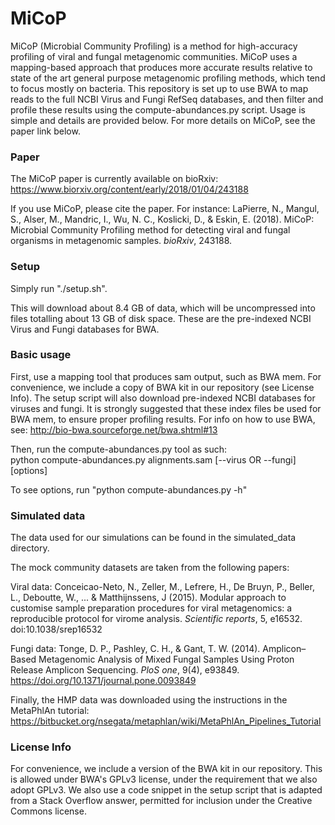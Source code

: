 # MiCoP

MiCoP (Microbial Community Profiling) is a method for high-accuracy profiling of viral and fungal metagenomic communities. MiCoP uses a mapping-based approach that produces more accurate results relative to state of the art general purpose metagenomic profiling methods, which tend to focus mostly on bacteria. This repository is set up to use BWA to map reads to the full NCBI Virus and Fungi RefSeq databases, and then filter and profile these results using the compute-abundances.py script. Usage is simple and details are provided below. For more details on MiCoP, see the paper link below.

### Paper

The MiCoP paper is currently available on bioRxiv: https://www.biorxiv.org/content/early/2018/01/04/243188

If you use MiCoP, please cite the paper. For instance:
LaPierre, N., Mangul, S., Alser, M., Mandric, I., Wu, N. C., Koslicki, D., & Eskin, E. (2018). MiCoP: Microbial Community Profiling method for detecting viral and fungal organisms in metagenomic samples. *bioRxiv*, 243188.

### Setup

Simply run "./setup.sh".

This will download about 8.4 GB of data, which will be uncompressed into files totalling about 13 GB of disk space. These are the pre-indexed NCBI Virus and Fungi databases for BWA.

### Basic usage

First, use a mapping tool that produces sam output, such as BWA mem. For convenience, we include a copy of BWA kit in our repository (see License Info). The setup script will also download pre-indexed NCBI databases for viruses and fungi. It is strongly suggested that these index files be used for BWA mem, to ensure proper profiling results. For info on how to use BWA, see: http://bio-bwa.sourceforge.net/bwa.shtml#13

Then, run the compute-abundances.py tool as such:  
python compute-abundances.py alignments.sam [--virus OR --fungi] [options]

To see options, run "python compute-abundances.py -h"

### Simulated data

The data used for our simulations can be found in the simulated\_data directory.

The mock community datasets are taken from the following papers:

Viral data: Conceicao-Neto, N., Zeller, M., Lefrere, H., De Bruyn, P., Beller, L., Deboutte, W., ... & Matthijnssens, J (2015). Modular approach to customise sample preparation procedures for viral metagenomics: a reproducible protocol for virome analysis. *Scientific reports*, 5, e16532. doi:10.1038/srep16532

Fungi data: Tonge, D. P., Pashley, C. H., & Gant, T. W. (2014). Amplicon–Based Metagenomic Analysis of Mixed Fungal Samples Using Proton Release Amplicon Sequencing. *PloS one*, 9(4), e93849. https://doi.org/10.1371/journal.pone.0093849

Finally, the HMP data was downloaded using the instructions in the MetaPhlAn tutorial: https://bitbucket.org/nsegata/metaphlan/wiki/MetaPhlAn_Pipelines_Tutorial

### License Info

For convenience, we include a version of the BWA kit in our repository. This is allowed under BWA's GPLv3 license, under the requirement that we also adopt GPLv3. We also use a code snippet in the setup script that is adapted from a Stack Overflow answer, permitted for inclusion under the Creative Commons license.
#

